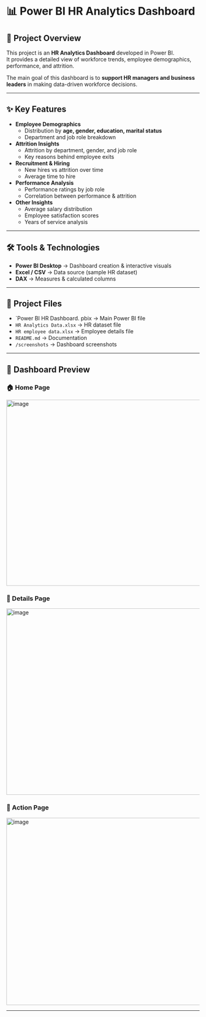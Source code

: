# 📊 Power BI HR Analytics Dashboard

## 🔎 Project Overview
This project is an **HR Analytics Dashboard** developed in Power BI.  
It provides a detailed view of workforce trends, employee demographics, performance, and attrition.  

The main goal of this dashboard is to **support HR managers and business leaders** in making data-driven workforce decisions.

---

## ✨ Key Features
- **Employee Demographics**
  - Distribution by **age, gender, education, marital status**
  - Department and job role breakdown
- **Attrition Insights**
  - Attrition by department, gender, and job role
  - Key reasons behind employee exits
- **Recruitment & Hiring**
  - New hires vs attrition over time
  - Average time to hire
- **Performance Analysis**
  - Performance ratings by job role
  - Correlation between performance & attrition
- **Other Insights**
  - Average salary distribution
  - Employee satisfaction scores
  - Years of service analysis

---

## 🛠️ Tools & Technologies
- **Power BI Desktop** → Dashboard creation & interactive visuals  
- **Excel / CSV** → Data source (sample HR dataset)  
- **DAX** → Measures & calculated columns  

---

## 📂 Project Files
- `Power BI HR Dashboard. pbix → Main Power BI file  
- `HR Analytics Data.xlsx` → HR dataset file  
- `HR employee data.xlsx` → Employee details file  
- `README.md` → Documentation  
- `/screenshots` → Dashboard screenshots  

---

## 📸 Dashboard Preview

### 🏠 Home Page
<img width="874" height="485" alt="image" src="https://github.com/user-attachments/assets/8984b445-3cd7-4cb1-ac04-da4f8208b122" />

### 📑 Details Page
<img width="882" height="486" alt="image" src="https://github.com/user-attachments/assets/87c5e0f3-b4d6-405f-ae49-66b6f30a6e26" />

### 🎯 Action Page
<img width="878" height="488" alt="image" src="https://github.com/user-attachments/assets/816308c9-c5f7-4bd5-a23a-7f95db232bfc" />

---




